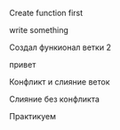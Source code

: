 Create function first

write something

Создал функионал ветки 2

привет

Конфликт и слияние веток

Слияние без конфликта

Практикуем

